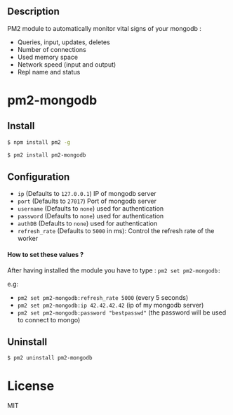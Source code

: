 ## Description

PM2 module to automatically monitor vital signs of your mongodb :

*   Queries, input, updates, deletes
*   Number of connections
*   Used memory space
*   Network speed (input and output)
*   Repl name and status

# pm2-mongodb

## Install

```bash
$ npm install pm2 -g

$ pm2 install pm2-mongodb
```

## Configuration

*   `ip` (Defaults to `127.0.0.1`) IP of mongodb server
*   `port` (Defaults to `27017`) Port of mongodb server
*   `username` (Defaults to `none`) used for authentication
*   `password` (Defaults to `none`) used for authentication
*   `authDB` (Defaults to `none`) used for authentication
*   `refresh_rate` (Defaults to `5000` in ms): Control the refresh rate of the worker

#### How to set these values ?

 After having installed the module you have to type :
`pm2 set pm2-mongodb: `

e.g: 
- `pm2 set pm2-mongodb:refresh_rate 5000` (every 5 seconds)
- `pm2 set pm2-mongodb:ip 42.42.42.42` (ip of my mongodb server)
- `pm2 set pm2-mongodb:password "bestpasswd"` (the password will be used to connect to mongo)

## Uninstall

```bash
$ pm2 uninstall pm2-mongodb
```

# License

MIT
